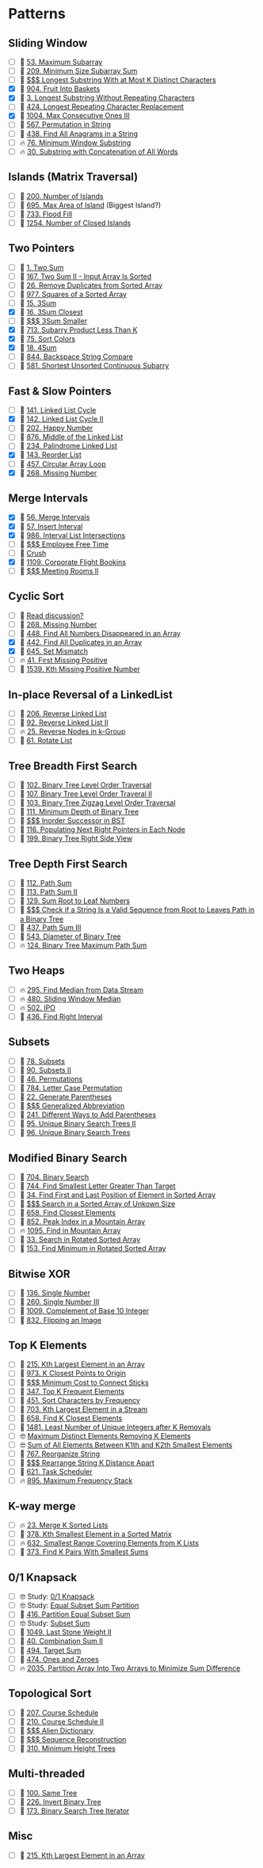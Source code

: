 # Patterns

## Sliding Window

- [ ] 🌼 [53. Maximum Subarray](https://leetcode.com/problems/maximum-subarray/)
- [ ] 🌼 [209. Minimum Size Subarray Sum](https://leetcode.com/problems/minimum-size-subarray-sum/)
- [ ] 🙉 [$$$ Longest Substring With at Most K Distinct Characters](https://leetcode.com/problems/longest-substring-with-at-most-k-distinct-characters/)
- [x] 🌼 [904. Fruit Into Baskets](https://leetcode.com/problems/fruit-into-baskets/)
- [x] 🌼 [3. Longest Substring Without Repeating Characters](https://leetcode.com/problems/longest-substring-without-repeating-characters/)
- [ ] 🌼 [424. Longest Repeating Character Replacement](https://leetcode.com/problems/longest-repeating-character-replacement/)
- [x] 🌼 [1004. Max Consecutive Ones III](https://leetcode.com/problems/max-consecutive-ones-iii/)
- [ ] 🌼 [567. Permutation in String](https://leetcode.com/problems/permutation-in-string/)
- [ ] 🌼 [438. Find All Anagrams in a String](https://leetcode.com/problems/find-all-anagrams-in-a-string/)
- [ ] 🔥 [76. Minimum Window Substring](https://leetcode.com/problems/minimum-window-substring/)
- [ ] 🔥 [30. Substring with Concatenation of All Words](https://leetcode.com/problems/substring-with-concatenation-of-all-words/)

## Islands (Matrix Traversal)

- [ ] 🌼 [200. Number of Islands](https://leetcode.com/problems/number-of-islands/)
- [ ] 🌼 [695. Max Area of Island](https://leetcode.com/problems/max-area-of-island/) (Biggest Island?)
- [ ] 🐢 [733. Flood Fill](https://leetcode.com/problems/flood-fill/)
- [ ] 🌼 [1254. Number of Closed Islands](https://leetcode.com/problems/number-of-closed-islands/)

## Two Pointers

- [ ] 🐢 [1. Two Sum](https://leetcode.com/problems/two-sum/)
- [ ] 🌼 [167. Two Sum II - Input Array Is Sorted](https://leetcode.com/problems/two-sum-ii-input-array-is-sorted/)
- [ ] 🐢 [26. Remove Duplicates from Sorted Array](https://leetcode.com/problems/remove-duplicates-from-sorted-array/)
- [ ] 🐢 [977. Squares of a Sorted Array](https://leetcode.com/problems/squares-of-a-sorted-array/)
- [ ] 🌼 [15. 3Sum](https://leetcode.com/problems/3sum/)
- [x] 🌼 [16. 3Sum Closest](https://leetcode.com/problems/3sum-closest/)
- [ ] 🙉 [$$$ 3Sum Smaller](https://leetcode.com/problems/3sum-smaller/)
- [x] 🌼 [713. Subarry Product Less Than K](https://leetcode.com/problems/subarray-product-less-than-k/)
- [x] 🌼 [75. Sort Colors](https://leetcode.com/problems/sort-colors/)
- [x] 🌼 [18. 4Sum](https://leetcode.com/problems/4sum/)
- [ ] 🐢 [844. Backspace String Compare](https://leetcode.com/problems/backspace-string-compare/)
- [ ] 🌼 [581. Shortest Unsorted Continuous Subarry](https://leetcode.com/problems/shortest-unsorted-continuous-subarray/)

## Fast & Slow Pointers

- [ ] 🐢 [141. Linked List Cycle](https://leetcode.com/problems/linked-list-cycle/)
- [x] 🌼 [142. Linked List Cycle II](https://leetcode.com/problems/linked-list-cycle-ii/)
- [ ] 🐢 [202. Happy Number](https://leetcode.com/problems/happy-number/)
- [ ] 🐢 [876. Middle of the Linked List](https://leetcode.com/problems/middle-of-the-linked-list/)
- [ ] 🐢 [234. Palindrome Linked List](https://leetcode.com/problems/palindrome-linked-list/)
- [x] 🌼 [143. Reorder List](https://leetcode.com/problems/reorder-list/)
- [ ] 🌼 [457. Circular Array Loop](https://leetcode.com/problems/circular-array-loop/)
- [x] 🌼 [268. Missing Number](https://leetcode.com/problems/missing-number/)

## Merge Intervals

- [x] 🌼 [56. Merge Intervals](https://leetcode.com/problems/merge-intervals/)
- [x] 🌼 [57. Insert Interval](https://leetcode.com/problems/insert-interval/)
- [x] 🌼 [986. Interval List Intersections](https://leetcode.com/problems/interval-list-intersections/)
- [ ] 🙉 [$$$ Employee Free Time](https://leetcode.com/problems/employee-free-time/)
- [ ] 🙉 [Crush](https://www.hackerrank.com/challenges/crush/problem)
- [x] 🌼 [1109. Corporate Flight Bookins](https://leetcode.com/problems/corporate-flight-bookings/)
- [ ] 🙉 [$$$ Meeting Rooms II](https://leetcode.com/problems/meeting-rooms-ii/)

## Cyclic Sort

- [ ] 🐢 [Read discussion?](https://leetcode.com/problems/missing-number/discuss/859510/C%2B%2B-O[N]-O[1]-using-Cyclic-Sort)
- [ ] 🐢 [268. Missing Number](https://leetcode.com/problems/missing-number/)
- [ ] 🐢 [448. Find All Numbers Disappeared in an Array](https://leetcode.com/problems/find-all-numbers-disappeared-in-an-array/)
- [x] 🌼 [442. Find All Duplicates in an Array](https://leetcode.com/problems/find-all-duplicates-in-an-array/)
- [x] 🐢 [645. Set Mismatch](https://leetcode.com/problems/set-mismatch/)
- [ ] 🔥 [41. First Missing Positive](https://leetcode.com/problems/first-missing-positive/)
- [ ] 🐢 [1539. Kth Missing Positive Number](https://leetcode.com/problems/kth-missing-positive-number/)

## In-place Reversal of a LinkedList

- [ ] 🐢 [206. Reverse Linked List](https://leetcode.com/problems/reverse-linked-list/)
- [ ] 🌼 [92. Reverse Linked List II](https://leetcode.com/problems/reverse-linked-list-ii/)
- [ ] 🔥 [25. Reverse Nodes in k-Group](https://leetcode.com/problems/reverse-nodes-in-k-group/)
- [ ] 🌼 [61. Rotate List](https://leetcode.com/problems/rotate-list/)

## Tree Breadth First Search

- [ ] 🌼 [102. Binary Tree Level Order Traversal](https://leetcode.com/problems/binary-tree-level-order-traversal/)
- [ ] 🌼 [107. Binary Tree Level Order Traveral II](https://leetcode.com/problems/binary-tree-level-order-traversal-ii/)
- [ ] 🌼 [103. Binary Tree Zigzag Level Order Traversal](https://leetcode.com/problems/binary-tree-zigzag-level-order-traversal/)
- [ ] 🐢 [111. Minimum Depth of Binary Tree](https://leetcode.com/problems/minimum-depth-of-binary-tree/)
- [ ] 🙉 [$$$ Inorder Successor in BST](https://leetcode.com/problems/inorder-successor-in-bst/)
- [ ] 🌼 [116. Populating Next Right Pointers in Each Node](https://leetcode.com/problems/populating-next-right-pointers-in-each-node/)
- [ ] 🌼 [199. Binary Tree Right Side View](https://leetcode.com/problems/binary-tree-right-side-view/)

## Tree Depth First Search

- [ ] 🐢 [112. Path Sum](https://leetcode.com/problems/path-sum/)
- [ ] 🌼 [113. Path Sum II](https://leetcode.com/problems/path-sum-ii/)
- [ ] 🌼 [129. Sum Root to Leaf Numbers](https://leetcode.com/problems/sum-root-to-leaf-numbers/)
- [ ] 🙉 [$$$ Check if a String Is a Valid Sequence from Root to Leaves Path in a Binary Tree](https://leetcode.com/problems/check-if-a-string-is-a-valid-sequence-from-root-to-leaves-path-in-a-binary-tree/description/)
- [ ] 🌼 [437. Path Sum III](https://leetcode.com/problems/path-sum-iii/)
- [ ] 🐢 [543. Diameter of Binary Tree](https://leetcode.com/problems/diameter-of-binary-tree/)
- [ ] 🔥 [124. Binary Tree Maximum Path Sum](https://leetcode.com/problems/binary-tree-maximum-path-sum/)

## Two Heaps

- [ ] 🔥 [295. Find Median from Data Stream](https://leetcode.com/problems/find-median-from-data-stream/)
- [ ] 🔥 [480. Sliding Window Median](https://leetcode.com/problems/sliding-window-median/)
- [ ] 🔥 [502. IPO](https://leetcode.com/problems/ipo/)
- [ ] 🌼 [436. Find Right Interval](https://leetcode.com/problems/find-right-interval/)

## Subsets

- [ ] 🌼 [78. Subsets](https://leetcode.com/problems/subsets/)
- [ ] 🌼 [90. Subsets II](https://leetcode.com/problems/subsets-ii/)
- [ ] 🌼 [46. Permutations](https://leetcode.com/problems/permutations/)
- [ ] 🌼 [784. Letter Case Permutation](https://leetcode.com/problems/letter-case-permutation/)
- [ ] 🌼 [22. Generate Parentheses](https://leetcode.com/problems/generate-parentheses/)
- [ ] 🙉 [$$$ Generalized Abbreviation](https://leetcode.com/problems/generalized-abbreviation/)
- [ ] 🌼 [241. Different Ways to Add Parentheses](https://leetcode.com/problems/different-ways-to-add-parentheses/)
- [ ] 🌼 [95. Unique Binary Search Trees II](https://leetcode.com/problems/unique-binary-search-trees-ii/)
- [ ] 🌼 [96. Unique Binary Search Trees](https://leetcode.com/problems/unique-binary-search-trees/)

## Modified Binary Search

- [ ] 🐢 [704. Binary Search](https://leetcode.com/problems/binary-search/)
- [ ] 🐢 [744. Find Smallest Letter Greater Than Target](https://leetcode.com/problems/find-smallest-letter-greater-than-target/)
- [ ] 🌼 [34. Find First and Last Position of Element in Sorted Array](https://leetcode.com/problems/find-first-and-last-position-of-element-in-sorted-array/)
- [ ] 🙉 [$$$ Search in a Sorted Array of Unkown Size](https://leetcode.com/problems/search-in-a-sorted-array-of-unknown-size/)
- [ ] 🌼 [658. Find Closest Elements](https://leetcode.com/problems/find-k-closest-elements/)
- [ ] 🌼 [852. Peak Index in a Mountain Array](https://leetcode.com/problems/peak-index-in-a-mountain-array/)
- [ ] 🔥 [1095. Find in Mountain Array](https://leetcode.com/problems/find-in-mountain-array/)
- [ ] 🌼 [33. Search in Rotated Sorted Array](https://leetcode.com/problems/search-in-rotated-sorted-array/)
- [ ] 🌼 [153. Find Minimum in Rotated Sorted Array](https://leetcode.com/problems/find-minimum-in-rotated-sorted-array/)

## Bitwise XOR

- [ ] 🐢 [136. Single Number](https://leetcode.com/problems/single-number/)
- [ ] 🌼 [260. Single Number III](https://leetcode.com/problems/single-number-iii/)
- [ ] 🐢 [1009. Complement of Base 10 Integer](https://leetcode.com/problems/complement-of-base-10-integer/)
- [ ] 🐢 [832. Flipping an Image](https://leetcode.com/problems/flipping-an-image/)

## Top K Elements

- [ ] 🌼 [215. Kth Largest Element in an Array](https://leetcode.com/problems/kth-largest-element-in-an-array/)
- [ ] 🌼 [973. K Closest Points to Origin](https://leetcode.com/problems/k-closest-points-to-origin/)
- [ ] 🙉 [$$$ Minimum Cost to Connect Sticks](https://leetcode.com/problems/minimum-cost-to-connect-sticks/)
- [ ] 🌼 [347. Top K Frequent Elements](https://leetcode.com/problems/top-k-frequent-elements/)
- [ ] 🌼 [451. Sort Characters by Frequency](https://leetcode.com/problems/sort-characters-by-frequency/)
- [ ] 🐢 [703. Kth Largest Element in a Stream](https://leetcode.com/problems/kth-largest-element-in-a-stream/)
- [ ] 🌼 [658. Find K Closest Elements](https://leetcode.com/problems/find-k-closest-elements/)
- [ ] 🌼 [1481. Least Number of Unique Integers after K Removals](https://leetcode.com/problems/least-number-of-unique-integers-after-k-removals/)
- [ ] 🤓 [Maximum Distinct Elements Removing K Elements](https://www.geeksforgeeks.org/maximum-distinct-elements-removing-k-elements/)
- [ ] 🤓 [Sum of All Elements Between K1th and K2th Smallest Elements](https://www.geeksforgeeks.org/sum-elements-k1th-k2th-smallest-elements/)
- [ ] 🌼 [767. Reorganize String](https://leetcode.com/problems/reorganize-string/)
- [ ] 🙉 [$$$ Rearrange String K Distance Apart](https://leetcode.com/problems/rearrange-string-k-distance-apart/)
- [ ] 🌼 [621. Task Scheduler](https://leetcode.com/problems/task-scheduler/)
- [ ] 🔥 [895. Maximum Frequency Stack](https://leetcode.com/problems/maximum-frequency-stack/)

## K-way merge

- [ ] 🔥 [23. Merge K Sorted Lists](https://leetcode.com/problems/merge-k-sorted-lists/)
- [ ] 🌼 [378. Kth Smallest Element in a Sorted Matrix](https://leetcode.com/problems/kth-smallest-element-in-a-sorted-matrix/)
- [ ] 🔥 [632. Smallest Range Covering Elements from K Lists](https://leetcode.com/problems/smallest-range-covering-elements-from-k-lists/)
- [ ] 🌼 [373. Find K Pairs With Smallest Sums](https://leetcode.com/problems/find-k-pairs-with-smallest-sums/)

## 0/1 Knapsack

- [ ] 🤓 Study: [0/1 Knapsack](https://www.educative.io/courses/grokking-dynamic-programming-patterns-for-coding-interviews/RM1BDv71V60)
- [ ] 🤓 Study: [Equal Subset Sum Partition](https://www.educative.io/courses/grokking-dynamic-programming-patterns-for-coding-interviews/3jEPRo5PDvx)
- [ ] 🌼 [416. Partition Equal Subset Sum](https://leetcode.com/problems/partition-equal-subset-sum/)
- [ ] 🤓 Study: [Subset Sum](https://www.educative.io/courses/grokking-dynamic-programming-patterns-for-coding-interviews/3j64vRY6JnR)
- [ ] 🌼 [1049. Last Stone Weight II](https://leetcode.com/problems/last-stone-weight-ii/)
- [ ] 🌼 [40. Combination Sum II](https://leetcode.com/problems/combination-sum-ii/)
- [ ] 🌼 [494. Target Sum](https://leetcode.com/problems/target-sum/)
- [ ] 🌼 [474. Ones and Zeroes](https://leetcode.com/problems/ones-and-zeroes/)
- [ ] 🔥 [2035. Partition Array Into Two Arrays to Minimize Sum Difference](https://leetcode.com/problems/partition-array-into-two-arrays-to-minimize-sum-difference/)

## Topological Sort

- [ ] 🌼 [207. Course Schedule](https://leetcode.com/problems/course-schedule/)
- [ ] 🌼 [210. Course Schedule II](https://leetcode.com/problems/course-schedule-ii/)
- [ ] 🙉 [$$$ Alien Dictionary](https://leetcode.com/problems/alien-dictionary/)
- [ ] 🙉 [$$$ Sequence Reconstruction](https://leetcode.com/problems/sequence-reconstruction/)
- [ ] 🌼 [310. Minimum Height Trees](https://leetcode.com/problems/minimum-height-trees/)

## Multi-threaded

- [ ] 🐢 [100. Same Tree](https://leetcode.com/problems/same-tree/)
- [ ] 🐢 [226. Invert Binary Tree](https://leetcode.com/problems/invert-binary-tree/)
- [ ] 🌼 [173. Binary Search Tree Iterator](https://leetcode.com/problems/binary-search-tree-iterator/)

## Misc

- [ ] 🌼 [215. Kth Largest Element in an Array](https://leetcode.com/problems/kth-largest-element-in-an-array/)
